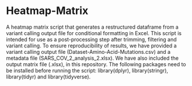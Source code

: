 # Heatmap-Matrix
A heatmap matrix script that generates a restructured dataframe from a variant calling output file for conditional formatting in Excel. This script is intended for use as a post-processing step after trimming, filtering and variant calling. To ensure reproducibility of results, we have provided a variant calling output file (Dataset-Amino-Acid-Mutations.csv) and a metadata file (SARS_COV_2_analysis_2.xlsx). We have also included the output matrix file (.xlsx), in this repository. The following packages need to be installed before running the script: library(dplyr), library(stringr), library(tidyr) and library(tidyverse). 
